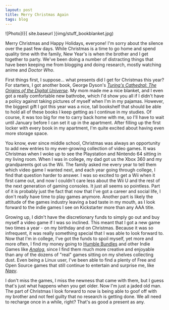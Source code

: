 ```yaml
---
layout: post
title: Merry Christmas Again
tags: blog
---
```


![Photo]({{ site.baseurl }}img/stuff_bookblanket.jpg)

Merry Christmas and Happy Holidays, everyone! I'm sorry about the silence over the past few days. While Christmas is a time to go home and spend quality time with the family, New Year's is when the brother and I get together to party. We've been doing a number of distracting things that have been keeping me from blogging and doing research, mostly watching anime and <em>Doctor Who</em>.

First things first, I suppose... what presents did I get for Christmas this year? For starters, I got another book, George Dyson's <a href="http://www.amazon.com/Turings-Cathedral-Origins-Digital-Universe/dp/0375422773"><em>Turing's Cathedral: The Origins of the Digital Universe</em></a>. My mom made me a nice blanket, and I even got a really comfortable new bathrobe, which I'd show you all if I didn't have a policy against taking pictures of myself when I'm in my pajamas. However, the biggest gift I got this year was a nice, tall bookshelf that should be able to hold all of these books I keep getting as I continue in my studies. Of course, it was too big for me to carry back home with me, so I'll have to wait until January before I can set it up in the apartment. After filling up the first locker with every book in my apartment, I'm quite excited about having even more storage space.

You know, ever since middle school, Christmas was always an opportunity to add new entries to my ever-growing collection of video games. It was Christmas when I woke up to see the Playstation and Nintendo 64 sitting in my living room. When I was in college, my dad got us the Xbox 360 and my grandparents got us the Wii. The family asked me every year to tell them which video game I wanted next, and each year going through college, I find that question harder to answer. I was so excited to get a Wii when it first came out, and now I couldn't care less about the Wii U and the rest of the next generation of gaming consoles. It just all seems so pointless. Part of it is probably just the fact that now that I've got a career and social life, I don't really have time to play games anymore. Another part is likely the attitude of the games industry leaving a bad taste in my mouth, as I look forward to the indie games I see on Kickstarter more than any AAA title.

Growing up, I didn't have the discretionary funds to simply go out and buy myself a video game if I was so inclined. This meant that I got a new game two times a year - on my birthday and on Christmas. Because it was so infrequent, it was really something special that I was able to look forward to. Now that I'm in college, I've got the funds to spoil myself, yet more and more often, I find my money going to <a href="https://www.humblebundle.com/">Humble Bundles</a> and other Indie Games like <a href="http://ahatestory.com/"><em>Analog</em></a>, since I find them much more creative and enjoyable than any of the dozens of "real" games sitting on my shelves collecting dust. Even being a Linux user, I've been able to find a plenty of Free and Open Source games that still continue to entertain and surprise me, like <a href="http://naev.org"><em>Naev</em></a>.

I don't miss the games, I miss the newness that came with them, but I guess that's just what happens when you get older. Now I'm just a jaded old man. The part of Christmas I look forward to now is being able to goof off with my brother and not feel guilty that no research is getting done. We all need to recharge once in a while, right? That's as good a present as any.
